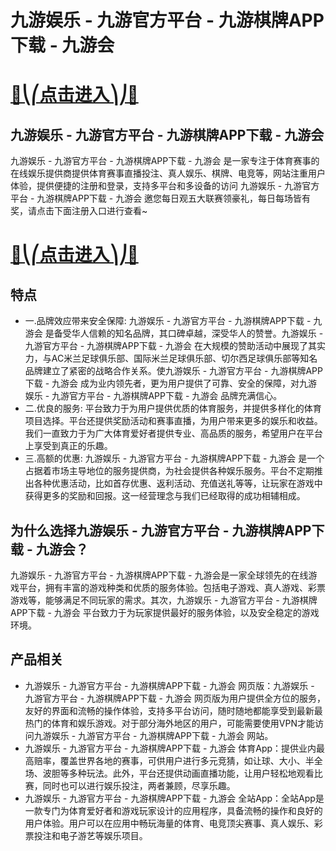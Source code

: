 # 九游娱乐 - 九游官方平台 - 九游棋牌APP下载 - 九游会

# [🍉⎝⎛点击进入⎞⎠🍉](https://kkdd668.cn)
## 九游娱乐 - 九游官方平台 - 九游棋牌APP下载 - 九游会
九游娱乐 - 九游官方平台 - 九游棋牌APP下载 - 九游会 是一家专注于体育赛事的在线娱乐提供商提供体育赛事直播投注、真人娱乐、棋牌、电竞等，网站注重用户体验，提供便捷的注册和登录，支持多平台和多设备的访问 九游娱乐 - 九游官方平台 - 九游棋牌APP下载 - 九游会 邀您每日观五大联赛领豪礼，每日每场皆有奖，请点击下面注册入口进行查看~
# [🍉⎝⎛点击进入⎞⎠🍉](https://kkdd668.cn)

## 特点
- 一.品牌效应带来安全保障: 九游娱乐 - 九游官方平台 - 九游棋牌APP下载 - 九游会 是备受华人信赖的知名品牌，其口碑卓越，深受华人的赞誉。九游娱乐 - 九游官方平台 - 九游棋牌APP下载 - 九游会 在大规模的赞助活动中展现了其实力，与AC米兰足球俱乐部、国际米兰足球俱乐部、切尔西足球俱乐部等知名品牌建立了紧密的战略合作关系。使九游娱乐 - 九游官方平台 - 九游棋牌APP下载 - 九游会 成为业内领先者，更为用户提供了可靠、安全的保障，对九游娱乐 - 九游官方平台 - 九游棋牌APP下载 - 九游会 品牌充满信心。
- 二.优良的服务: 平台致力于为用户提供优质的体育服务，并提供多样化的体育项目选择。平台还提供奖励活动和赛事直播，为用户带来更多的娱乐和收益。我们一直致力于为广大体育爱好者提供专业、高品质的服务，希望用户在平台上享受到真正的乐趣。
- 三.高额的优惠: 九游娱乐 - 九游官方平台 - 九游棋牌APP下载 - 九游会 是一个占据着市场主导地位的服务提供商，为社会提供各种娱乐服务。平台不定期推出各种优惠活动，比如首存优惠、返利活动、充值送礼等等，让玩家在游戏中获得更多的奖励和回报。这一经营理念与我们已经取得的成功相辅相成。

## 为什么选择九游娱乐 - 九游官方平台 - 九游棋牌APP下载 - 九游会？
九游娱乐 - 九游官方平台 - 九游棋牌APP下载 - 九游会是一家全球领先的在线游戏平台，拥有丰富的游戏种类和优质的服务体验。包括电子游戏、真人游戏、彩票游戏等，能够满足不同玩家的需求。其次，九游娱乐 - 九游官方平台 - 九游棋牌APP下载 - 九游会 平台致力于为玩家提供最好的服务体验，以及安全稳定的游戏环境。
## 产品相关
- 九游娱乐 - 九游官方平台 - 九游棋牌APP下载 - 九游会 网页版：九游娱乐 - 九游官方平台 - 九游棋牌APP下载 - 九游会 网页版为用户提供全方位的服务，友好的界面和流畅的操作体验，支持多平台访问，随时随地都能享受到最新最热门的体育和娱乐游戏。对于部分海外地区的用户，可能需要使用VPN才能访问九游娱乐 - 九游官方平台 - 九游棋牌APP下载 - 九游会 网站。
- 九游娱乐 - 九游官方平台 - 九游棋牌APP下载 - 九游会 体育App：提供业内最高赔率，覆盖世界各地的赛事，可供用户进行多元竞猜，如让球、大小、半全场、波胆等多种玩法。此外，平台还提供动画直播功能，让用户轻松地观看比赛，同时也可以进行娱乐投注，两者兼顾，尽享乐趣。
- 九游娱乐 - 九游官方平台 - 九游棋牌APP下载 - 九游会 全站App：全站App是一款专门为体育爱好者和游戏玩家设计的应用程序，具备流畅的操作和良好的用户体验。用户可以在应用中畅玩海量的体育、电竞顶尖赛事、真人娱乐、彩票投注和电子游艺等娱乐项目。
